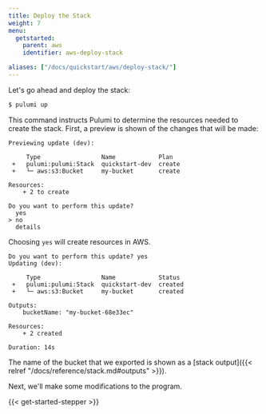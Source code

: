 ```yaml
---
title: Deploy the Stack
weight: 7
menu:
  getstarted:
    parent: aws
    identifier: aws-deploy-stack

aliases: ["/docs/quickstart/aws/deploy-stack/"]
---
```


Let's go ahead and deploy the stack:

```bash
$ pulumi up
```

This command instructs Pulumi to determine the resources needed to create the stack. First, a preview is shown of the changes that will be made:

```
Previewing update (dev):

     Type                 Name            Plan
 +   pulumi:pulumi:Stack  quickstart-dev  create
 +   └─ aws:s3:Bucket     my-bucket       create

Resources:
    + 2 to create

Do you want to perform this update?
  yes
> no
  details
```

Choosing `yes` will create resources in AWS.

```
Do you want to perform this update? yes
Updating (dev):

     Type                 Name            Status
 +   pulumi:pulumi:Stack  quickstart-dev  created
 +   └─ aws:s3:Bucket     my-bucket       created

Outputs:
    bucketName: "my-bucket-68e33ec"

Resources:
    + 2 created

Duration: 14s
```

The name of the bucket that we exported is shown as a [stack output]({{< relref "/docs/reference/stack.md#outputs" >}}).

Next, we'll make some modifications to the program.

{{< get-started-stepper >}}
